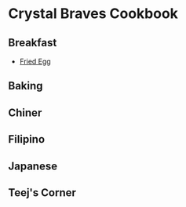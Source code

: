 Crystal Braves Cookbook
===========

## Breakfast
* [Fried Egg](Breakfast/fried_egg.md)

## Baking


## Chiner


## Filipino


## Japanese


## Teej's Corner
